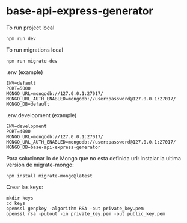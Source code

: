 # base-api-express-generator

To run project local

```
npm run dev
```

To run migrations local

```
npm run migrate-dev
```

.env (example)

```
ENV=default
PORT=5000
MONGO_URL=mongodb://127.0.0.1:27017/
MONGO_URL_AUTH_ENABLED=mongodb://user:password@127.0.0.1:27017/
MONGO_DB=default
```

.env.development (example)

```
ENV=development
PORT=4000
MONGO_URL=mongodb://127.0.0.1:27017/
MONGO_URL_AUTH_ENABLED=mongodb://user:password@127.0.0.1:27017/
MONGO_DB=base-api-express-generator
```


Para solucionar lo de Mongo que no esta definida url:
Instalar la ultima version de migrate-mongo: 
```
npm install migrate-mongo@latest
```

Crear las keys:
```
mkdir keys
cd keys
openssl genpkey -algorithm RSA -out private_key.pem
openssl rsa -pubout -in private_key.pem -out public_key.pem
```
